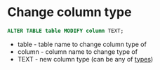 # Change column type

```sql
ALTER TABLE table MODIFY column TEXT;
```

- table - table name to change column type of
- column - column name to change type of
- TEXT - new column type (can be any of [types](https://dev.mysql.com/doc/refman/8.0/en/data-types.html))

